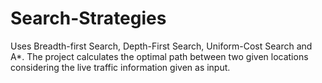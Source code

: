 # Search-Strategies
Uses Breadth-first Search, Depth-First Search, Uniform-Cost Search and A*.
The project calculates the optimal path between two given locations considering the live traffic information given as input.
